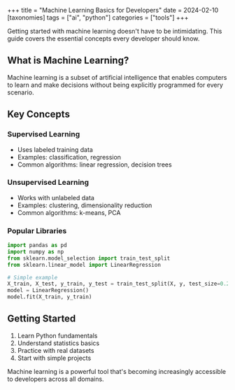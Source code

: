 +++
title = "Machine Learning Basics for Developers"
date = 2024-02-10
[taxonomies]
tags = ["ai", "python"]
categories = ["tools"]
+++

Getting started with machine learning doesn't have to be intimidating. This guide covers the essential concepts every developer should know.

<!-- more -->

## What is Machine Learning?

Machine learning is a subset of artificial intelligence that enables computers to learn and make decisions without being explicitly programmed for every scenario.

## Key Concepts

### Supervised Learning
- Uses labeled training data
- Examples: classification, regression
- Common algorithms: linear regression, decision trees

### Unsupervised Learning
- Works with unlabeled data
- Examples: clustering, dimensionality reduction
- Common algorithms: k-means, PCA

### Popular Libraries

```python
import pandas as pd
import numpy as np
from sklearn.model_selection import train_test_split
from sklearn.linear_model import LinearRegression

# Simple example
X_train, X_test, y_train, y_test = train_test_split(X, y, test_size=0.2)
model = LinearRegression()
model.fit(X_train, y_train)
```

## Getting Started

1. Learn Python fundamentals
2. Understand statistics basics
3. Practice with real datasets
4. Start with simple projects

Machine learning is a powerful tool that's becoming increasingly accessible to developers across all domains.